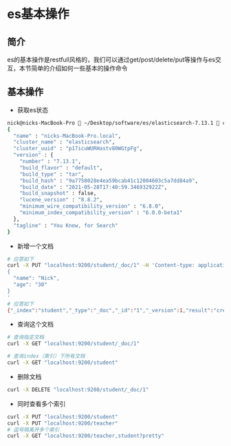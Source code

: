 # es基本操作

## 简介

es的基本操作是restfull风格的，我们可以通过get/post/delete/put等操作与es交互，本节简单的介绍如何一些基本的操作命令


## 基本操作

* 获取es状态 

```bash 
nick@nicks-MacBook-Pro  ~/Desktop/software/es/elasticsearch-7.13.1  curl -X GET "http://localhost:9200"
{
  "name" : "nicks-MacBook-Pro.local",
  "cluster_name" : "elasticsearch",
  "cluster_uuid" : "p17icuWURHastv80WGtpFg",
  "version" : {
    "number" : "7.13.1",
    "build_flavor" : "default",
    "build_type" : "tar",
    "build_hash" : "9a7758028e4ea59bcab41c12004603c5a7dd84a9",
    "build_date" : "2021-05-28T17:40:59.346932922Z",
    "build_snapshot" : false,
    "lucene_version" : "8.8.2",
    "minimum_wire_compatibility_version" : "6.8.0",
    "minimum_index_compatibility_version" : "6.0.0-beta1"
  },
  "tagline" : "You Know, for Search"
}
```

* 新增一个文档

```bash
# 应答如下
curl -X PUT "localhost:9200/student/_doc/1" -H 'Content-type: application/json' -d'
{
  "name": "Nick",
  "age": "30"
}
'
# 应答如下
{"_index":"student","_type":"_doc","_id":"1","_version":1,"result":"created","_shards":{"total":2,"successful":1,"failed":0},"_seq_no":0,"_primary_term":1}
```

* 查询这个文档 

```bash 
# 查询指定文档
curl -X GET "localhost:9200/student/_doc/1"

# 查询index（索引）下所有文档
curl -X GET "localhost:9200/student"
```

* 删除文档

```bash 
curl -X DELETE "localhost:9200/student/_doc/1"
```


* 同时查看多个索引


```bash 
curl -X PUT "localhost:9200/student"
curl -X PUT "localhost:9200/teacher"
# 逗号隔离开多个索引
curl -X GET "localhost:9200/teacher,student?pretty"
```